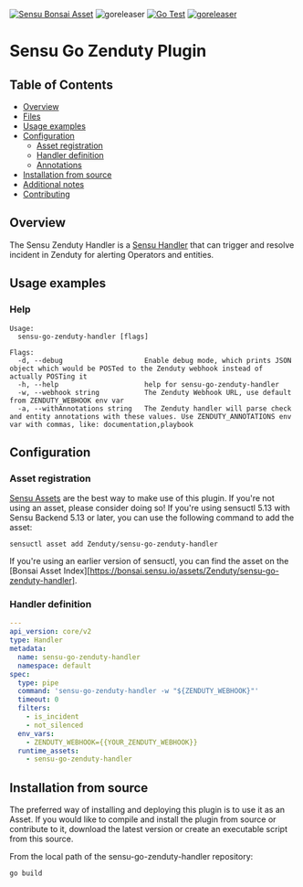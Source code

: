[![Sensu Bonsai Asset](https://img.shields.io/badge/Bonsai-Download%20Me-brightgreen.svg?colorB=89C967&logo=sensu)](https://bonsai.sensu.io/assets/Zenduty/sensu-go-zenduty-handler)
![goreleaser](https://github.com/Zenduty/sensu-go-zenduty-handler/workflows/goreleaser/badge.svg)
[![Go Test](https://github.com/Zenduty/sensu-go-zenduty-handler/workflows/Go%20Test/badge.svg)](https://github.com/Zenduty/sensu-go-zenduty-handler/actions?query=workflow%3A%22Go+Test%22)
[![goreleaser](https://github.com/Zenduty/sensu-go-zenduty-handler/workflows/goreleaser/badge.svg)](https://github.com/Zenduty/sensu-go-zenduty-handler/actions?query=workflow%3Agoreleaser)

# Sensu Go Zenduty Plugin

## Table of Contents

- [Overview](#overview)
- [Files](#files)
- [Usage examples](#usage-examples)
- [Configuration](#configuration)
  - [Asset registration](#asset-registration)
  - [Handler definition](#handler-definition)
  - [Annotations](#annotations)
- [Installation from source](#installation-from-source)
- [Additional notes](#additional-notes)
- [Contributing](#contributing)

## Overview

The Sensu Zenduty Handler is a [Sensu Handler][6] that can trigger and resolve incident in Zenduty for alerting Operators and entities.

## Usage examples

### Help

```
Usage:
  sensu-go-zenduty-handler [flags]

Flags:
  -d, --debug                    Enable debug mode, which prints JSON object which would be POSTed to the Zenduty webhook instead of actually POSTing it
  -h, --help                     help for sensu-go-zenduty-handler
  -w, --webhook string           The Zenduty Webhook URL, use default from ZENDUTY_WEBHOOK env var
  -a, --withAnnotations string   The Zenduty handler will parse check and entity annotations with these values. Use ZENDUTY_ANNOTATIONS env var with commas, like: documentation,playbook
```

## Configuration

### Asset registration

[Sensu Assets][10] are the best way to make use of this plugin. If you're not using an asset, please
consider doing so! If you're using sensuctl 5.13 with Sensu Backend 5.13 or later, you can use the
following command to add the asset:

```
sensuctl asset add Zenduty/sensu-go-zenduty-handler
```

If you're using an earlier version of sensuctl, you can find the asset on the [Bonsai Asset Index][https://bonsai.sensu.io/assets/Zenduty/sensu-go-zenduty-handler].

### Handler definition

```yml
---
api_version: core/v2
type: Handler
metadata:
  name: sensu-go-zenduty-handler
  namespace: default
spec:
  type: pipe
  command: 'sensu-go-zenduty-handler -w "${ZENDUTY_WEBHOOK}"'
  timeout: 0
  filters:
    - is_incident
    - not_silenced
  env_vars:
    - ZENDUTY_WEBHOOK={{YOUR_ZENDUTY_WEBHOOK}}
  runtime_assets:
    - sensu-go-zenduty-handler
```

## Installation from source

The preferred way of installing and deploying this plugin is to use it as an Asset. If you would
like to compile and install the plugin from source or contribute to it, download the latest version
or create an executable script from this source.

From the local path of the sensu-go-zenduty-handler repository:

```
go build
```

[2]: https://github.com/sensu-community/sensu-plugin-sdk
[3]: https://github.com/sensu-plugins/community/blob/master/PLUGIN_STYLEGUIDE.md
[4]: https://github.com/sensu-community/handler-plugin-template/blob/master/.github/workflows/release.yml
[5]: https://github.com/sensu-community/handler-plugin-template/actions
[6]: https://docs.sensu.io/sensu-go/latest/reference/handlers/
[7]: https://github.com/sensu-community/handler-plugin-template/blob/master/main.go
[8]: https://bonsai.sensu.io/
[9]: https://github.com/sensu-community/sensu-plugin-tool
[10]: https://docs.sensu.io/sensu-go/latest/reference/assets/
